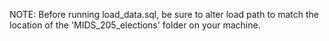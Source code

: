 NOTE: Before running load_data.sql, be sure to alter load path to match the location of the 'MIDS_205_elections' folder on your machine.
